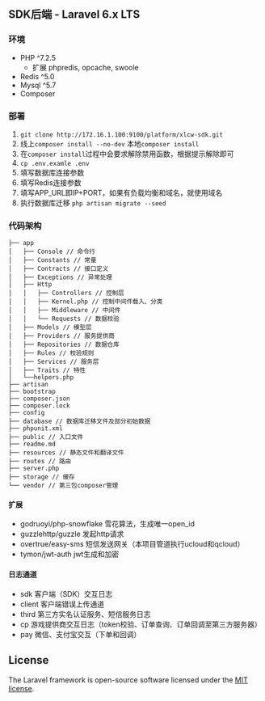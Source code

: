 ## SDK后端 - Laravel 6.x LTS

### 环境

- PHP ^7.2.5
    - 扩展 phpredis, opcache, swoole
- Redis ^5.0
- Mysql ^5.7
- Composer

### 部署

1. `git clone http://172.16.1.100:9100/platform/xlcw-sdk.git`
2. 线上`composer install --no-dev` 本地`composer install`
3. 在`composer install`过程中会要求解除禁用函数，根据提示解除即可   
4. `cp .env.examle .env`
5. 填写数据库连接参数
6. 填写Redis连接参数
7. 填写APP_URL即IP+PORT，如果有负载均衡和域名，就使用域名
8. 执行数据库迁移
    `php artisan migrate --seed`

### 代码架构

```shell
├── app
│   ├── Console // 命令行
│   ├── Constants // 常量
│   ├── Contracts // 接口定义
│   ├── Exceptions // 异常处理
│   ├── Http
│   │   ├── Controllers // 控制层
│   │   ├── Kernel.php // 控制中间件载入、分类
│   │   ├── Middleware // 中间件
│   │   └── Requests // 数据校验
│   ├── Models // 模型层
│   ├── Providers // 服务提供商
│   ├── Repositories // 数据仓库
│   ├── Rules // 校验规则
│   ├── Services // 服务层
│   ├── Traits // 特性
│   └──helpers.php
├── artisan
├── bootstrap
├── composer.json
├── composer.lock
├── config
├── database // 数据库迁移文件及部分初始数据
├── phpunit.xml
├── public // 入口文件
├── readme.md
├── resources // 静态文件和翻译文件
├── routes // 路由
├── server.php
├── storage // 缓存
└── vendor // 第三包composer管理
```

#### 扩展

- godruoyi/php-snowflake 雪花算法，生成唯一open_id
- guzzlehttp/guzzle 发起http请求
- overtrue/easy-sms 短信发送网关（本项目管道执行ucloud和qcloud）
- tymon/jwt-auth jwt生成和加密

#### 日志通道 

- sdk 客户端（SDK）交互日志
- client 客户端错误上传通道
- third 第三方实名认证服务、短信服务日志
- cp 游戏提供商交互日志（token校验、订单查询、订单回调至第三方服务器）
- pay 微信、支付宝交互（下单和回调）

## License

The Laravel framework is open-source software licensed under the [MIT license](https://opensource.org/licenses/MIT).
